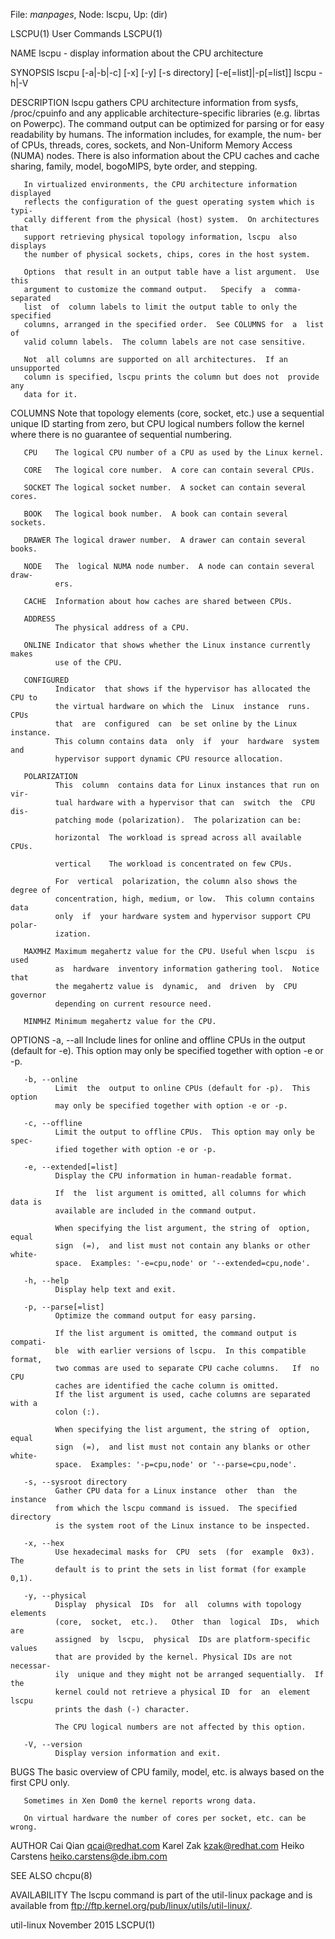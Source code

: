File: *manpages*,  Node: lscpu,  Up: (dir)

LSCPU(1)                         User Commands                        LSCPU(1)



NAME
       lscpu - display information about the CPU architecture

SYNOPSIS
       lscpu [-a|-b|-c] [-x] [-y] [-s directory] [-e[=list]|-p[=list]]
       lscpu -h|-V

DESCRIPTION
       lscpu  gathers  CPU  architecture information from sysfs, /proc/cpuinfo
       and any applicable architecture-specific  libraries  (e.g.  librtas  on
       Powerpc).   The command output can be optimized for parsing or for easy
       readability by humans.  The information includes, for example, the num-
       ber  of  CPUs,  threads,  cores, sockets, and Non-Uniform Memory Access
       (NUMA) nodes.  There is also information about the CPU caches and cache
       sharing, family, model, bogoMIPS, byte order, and stepping.

       In virtualized environments, the CPU architecture information displayed
       reflects the configuration of the guest operating system which is typi-
       cally different from the physical (host) system.  On architectures that
       support retrieving physical topology information, lscpu  also  displays
       the number of physical sockets, chips, cores in the host system.

       Options  that result in an output table have a list argument.  Use this
       argument to customize the command output.   Specify  a  comma-separated
       list  of  column labels to limit the output table to only the specified
       columns, arranged in the specified order.  See COLUMNS for  a  list  of
       valid column labels.  The column labels are not case sensitive.

       Not  all columns are supported on all architectures.  If an unsupported
       column is specified, lscpu prints the column but does not  provide  any
       data for it.


   COLUMNS
       Note  that  topology  elements  (core,  socket,  etc.) use a sequential
       unique ID starting from zero, but CPU logical numbers follow the kernel
       where there is no guarantee of sequential numbering.

       CPU    The logical CPU number of a CPU as used by the Linux kernel.

       CORE   The logical core number.  A core can contain several CPUs.

       SOCKET The logical socket number.  A socket can contain several cores.

       BOOK   The logical book number.  A book can contain several sockets.

       DRAWER The logical drawer number.  A drawer can contain several books.

       NODE   The  logical NUMA node number.  A node can contain several draw-
              ers.

       CACHE  Information about how caches are shared between CPUs.

       ADDRESS
              The physical address of a CPU.

       ONLINE Indicator that shows whether the Linux instance currently  makes
              use of the CPU.

       CONFIGURED
              Indicator  that shows if the hypervisor has allocated the CPU to
              the virtual hardware on which the  Linux  instance  runs.   CPUs
              that  are  configured  can  be set online by the Linux instance.
              This column contains data  only  if  your  hardware  system  and
              hypervisor support dynamic CPU resource allocation.

       POLARIZATION
              This  column  contains data for Linux instances that run on vir-
              tual hardware with a hypervisor that can  switch  the  CPU  dis-
              patching mode (polarization).  The polarization can be:

              horizontal  The workload is spread across all available CPUs.

              vertical    The workload is concentrated on few CPUs.

              For  vertical  polarization, the column also shows the degree of
              concentration, high, medium, or low.  This column contains  data
              only  if  your hardware system and hypervisor support CPU polar-
              ization.

       MAXMHZ Maximum megahertz value for the CPU. Useful when lscpu  is  used
              as  hardware  inventory information gathering tool.  Notice that
              the megahertz value is  dynamic,  and  driven  by  CPU  governor
              depending on current resource need.

       MINMHZ Minimum megahertz value for the CPU.

OPTIONS
       -a, --all
              Include lines for online and offline CPUs in the output (default
              for -e).  This option may only be specified together with option
              -e or -p.

       -b, --online
              Limit  the  output to online CPUs (default for -p).  This option
              may only be specified together with option -e or -p.

       -c, --offline
              Limit the output to offline CPUs.  This option may only be spec-
              ified together with option -e or -p.

       -e, --extended[=list]
              Display the CPU information in human-readable format.

              If  the  list argument is omitted, all columns for which data is
              available are included in the command output.

              When specifying the list argument, the string of  option,  equal
              sign  (=),  and list must not contain any blanks or other white-
              space.  Examples: '-e=cpu,node' or '--extended=cpu,node'.

       -h, --help
              Display help text and exit.

       -p, --parse[=list]
              Optimize the command output for easy parsing.

              If the list argument is omitted, the command output is  compati-
              ble  with earlier versions of lscpu.  In this compatible format,
              two commas are used to separate CPU cache columns.   If  no  CPU
              caches are identified the cache column is omitted.
              If the list argument is used, cache columns are separated with a
              colon (:).

              When specifying the list argument, the string of  option,  equal
              sign  (=),  and list must not contain any blanks or other white-
              space.  Examples: '-p=cpu,node' or '--parse=cpu,node'.

       -s, --sysroot directory
              Gather CPU data for a Linux instance  other  than  the  instance
              from which the lscpu command is issued.  The specified directory
              is the system root of the Linux instance to be inspected.

       -x, --hex
              Use hexadecimal masks for  CPU  sets  (for  example  0x3).   The
              default is to print the sets in list format (for example 0,1).

       -y, --physical
              Display  physical  IDs  for  all  columns with topology elements
              (core,  socket,  etc.).   Other  than  logical  IDs,  which  are
              assigned  by  lscpu,  physical  IDs are platform-specific values
              that are provided by the kernel. Physical IDs are not  necessar-
              ily  unique and they might not be arranged sequentially.  If the
              kernel could not retrieve a physical ID  for  an  element  lscpu
              prints the dash (-) character.

              The CPU logical numbers are not affected by this option.

       -V, --version
              Display version information and exit.

BUGS
       The  basic  overview  of CPU family, model, etc. is always based on the
       first CPU only.

       Sometimes in Xen Dom0 the kernel reports wrong data.

       On virtual hardware the number of cores per socket, etc. can be wrong.

AUTHOR
       Cai Qian <qcai@redhat.com>
       Karel Zak <kzak@redhat.com>
       Heiko Carstens <heiko.carstens@de.ibm.com>

SEE ALSO
       chcpu(8)

AVAILABILITY
       The lscpu command is part of the util-linux package  and  is  available
       from ftp://ftp.kernel.org/pub/linux/utils/util-linux/.



util-linux                       November 2015                        LSCPU(1)
